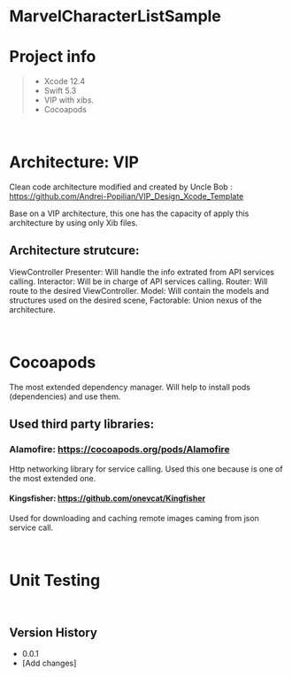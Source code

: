 # MarvelCharacterListSample

# Project info
> - Xcode 12.4
> - Swift 5.3
> - VIP with xibs.
> - Cocoapods

<br/>

# Architecture: VIP
Clean code architecture modified and created by Uncle Bob : https://github.com/Andrei-Popilian/VIP_Design_Xcode_Template

Base on a VIP architecture, this one has the capacity of apply this architecture by using only Xib files.

## Architecture strutcure:
ViewController
Presenter: Will handle the info extrated from API services calling.
Interactor: Will be in charge of API services calling.
Router: Will route to the desired ViewController.
Model: Will contain the models and structures used on the desired scene,
Factorable: Union nexus of the architecture.

<br/>

# Cocoapods

The most extended dependency manager. Will help to install pods (dependencies) and use them.

## Used third party libraries:
### Alamofire: https://cocoapods.org/pods/Alamofire
Http networking library for service calling. Used this one because is one of the most extended one.

#### Kingsfisher: https://github.com/onevcat/Kingfisher
Used for downloading and caching remote images caming from json service call.

</br>


# Unit Testing


<br>

## Version History
* 0.0.1
 * [Add changes]
